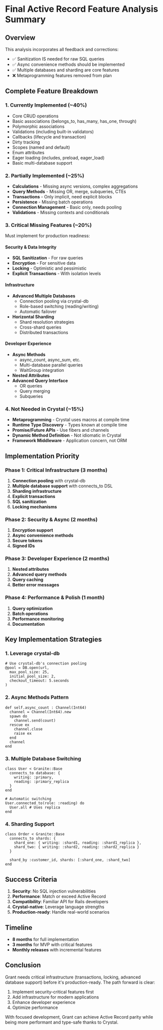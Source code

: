 # Final Active Record Feature Analysis Summary

## Overview

This analysis incorporates all feedback and corrections:
- ✅ Sanitization IS needed for raw SQL queries
- ✅ Async convenience methods should be implemented  
- ✅ Multiple databases and sharding are core features
- ❌ Metaprogramming features removed from plan

## Complete Feature Breakdown

### 1. Currently Implemented (~40%)
- Core CRUD operations
- Basic associations (belongs_to, has_many, has_one, through)
- Polymorphic associations
- Validations (including built-in validators)
- Callbacks (lifecycle and transaction)
- Dirty tracking
- Scopes (named and default)
- Enum attributes
- Eager loading (includes, preload, eager_load)
- Basic multi-database support

### 2. Partially Implemented (~25%)
- **Calculations** - Missing async versions, complex aggregations
- **Query Methods** - Missing OR, merge, subqueries, CTEs
- **Transactions** - Only implicit, need explicit blocks
- **Persistence** - Missing batch operations
- **Connection Management** - Basic only, needs pooling
- **Validations** - Missing contexts and conditionals

### 3. Critical Missing Features (~20%)
Must implement for production readiness:

#### Security & Data Integrity
- **SQL Sanitization** - For raw queries
- **Encryption** - For sensitive data
- **Locking** - Optimistic and pessimistic
- **Explicit Transactions** - With isolation levels

#### Infrastructure  
- **Advanced Multiple Databases**
  - Connection pooling via crystal-db
  - Role-based switching (reading/writing)
  - Automatic failover
- **Horizontal Sharding**
  - Shard resolution strategies
  - Cross-shard queries
  - Distributed transactions

#### Developer Experience
- **Async Methods**
  - async_count, async_sum, etc.
  - Multi-database parallel queries
  - WaitGroup integration
- **Nested Attributes**
- **Advanced Query Interface**
  - OR queries
  - Query merging
  - Subqueries

### 4. Not Needed in Crystal (~15%)
- **Metaprogramming** - Crystal uses macros at compile time
- **Runtime Type Discovery** - Types known at compile time  
- **Promise/Future APIs** - Use fibers and channels
- **Dynamic Method Definition** - Not idiomatic in Crystal
- **Framework Middleware** - Application concern, not ORM

## Implementation Priority

### Phase 1: Critical Infrastructure (3 months)
1. **Connection pooling** with crystal-db
2. **Multiple database support** with connects_to DSL
3. **Sharding infrastructure**
4. **Explicit transactions**
5. **SQL sanitization**
6. **Locking mechanisms**

### Phase 2: Security & Async (2 months)
1. **Encryption support**
2. **Async convenience methods**
3. **Secure tokens**
4. **Signed IDs**

### Phase 3: Developer Experience (2 months)
1. **Nested attributes**
2. **Advanced query methods**
3. **Query caching**
4. **Better error messages**

### Phase 4: Performance & Polish (1 month)
1. **Query optimization**
2. **Batch operations**
3. **Performance monitoring**
4. **Documentation**

## Key Implementation Strategies

### 1. Leverage crystal-db
```crystal
# Use crystal-db's connection pooling
@pool = DB.open(url, 
  max_pool_size: 25,
  initial_pool_size: 2,
  checkout_timeout: 5.seconds
)
```

### 2. Async Methods Pattern
```crystal
def self.async_count : Channel(Int64)
  channel = Channel(Int64).new
  spawn do
    channel.send(count)
  rescue ex
    channel.close
    raise ex
  end
  channel
end
```

### 3. Multiple Database Switching
```crystal
class User < Granite::Base
  connects_to database: {
    writing: :primary,
    reading: :primary_replica
  }
end

# Automatic switching
User.connected_to(role: :reading) do
  User.all # Uses replica
end
```

### 4. Sharding Support
```crystal
class Order < Granite::Base
  connects_to shards: {
    shard_one: { writing: :shard1, reading: :shard1_replica },
    shard_two: { writing: :shard2, reading: :shard2_replica }
  }
  
  shard_by :customer_id, shards: [:shard_one, :shard_two]
end
```

## Success Criteria

1. **Security**: No SQL injection vulnerabilities
2. **Performance**: Match or exceed Active Record
3. **Compatibility**: Familiar API for Rails developers
4. **Crystal-native**: Leverage language strengths
5. **Production-ready**: Handle real-world scenarios

## Timeline

- **8 months** for full implementation
- **3 months** for MVP with critical features
- **Monthly releases** with incremental features

## Conclusion

Grant needs critical infrastructure (transactions, locking, advanced database support) before it's production-ready. The path forward is clear:

1. Implement security-critical features first
2. Add infrastructure for modern applications
3. Enhance developer experience
4. Optimize performance

With focused development, Grant can achieve Active Record parity while being more performant and type-safe thanks to Crystal.